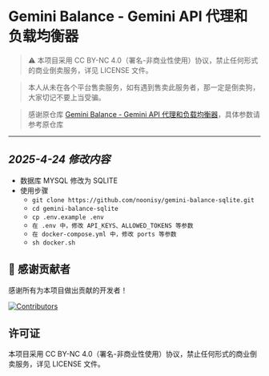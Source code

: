 # Gemini Balance - Gemini API 代理和负载均衡器

> ⚠️ 本项目采用 CC BY-NC 4.0（署名-非商业性使用）协议，禁止任何形式的商业倒卖服务，详见 LICENSE 文件。

> 本人从未在各个平台售卖服务，如有遇到售卖此服务者，那一定是倒卖狗，大家切记不要上当受骗。

> 感谢原仓库 [Gemini Balance - Gemini API 代理和负载均衡器](https://github.com/snailyp/gemini-balance)，具体参数请参考原仓库

---

## _2025-4-24 修改内容_

- 数据库 MYSQL 修改为 SQLITE
- 使用步骤
  - `git clone https://github.com/noonisy/gemini-balance-sqlite.git`
  - `cd gemini-balance-sqlite`
  - `cp .env.example .env`
  - `在 .env 中，修改 API_KEYS、ALLOWED_TOKENS 等参数`
  - `在 docker-compose.yml 中，修改 ports 等参数`
  - `sh docker.sh`

## 🙏 感谢贡献者

感谢所有为本项目做出贡献的开发者！

[![Contributors](https://contrib.rocks/image?repo=noonisy/gemini-balance-sqlite)](https://github.com/noonisy/gemini-balance-sqlite/graphs/contributors)

## 许可证

本项目采用 CC BY-NC 4.0（署名-非商业性使用）协议，禁止任何形式的商业倒卖服务，详见 LICENSE 文件。
